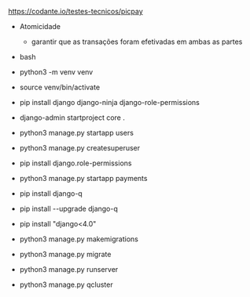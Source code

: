 https://codante.io/testes-tecnicos/picpay

 - Atomicidade
    - garantir que as transações foram efetivadas em ambas as partes
 
 - bash
 - python3 -m venv venv
 - source venv/bin/activate
 - pip install django django-ninja django-role-permissions
 - django-admin startproject core .
 - python3 manage.py startapp users
 - python3 manage.py createsuperuser
 - pip install django.role-permissions
 - python3 manage.py startapp payments
 - pip install django-q
 - pip install --upgrade django-q
 - pip install "django<4.0"
 - python3 manage.py makemigrations
 - python3 manage.py migrate
 - python3 manage.py runserver
 - python3 manage.py qcluster